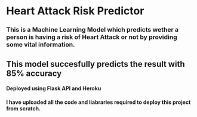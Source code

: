 # Heart Attack Risk Predictor
### This is a Machine Learning Model which predicts wether a person is having a risk of Heart Attack or not by providing some vital information.
## This model succesfully predicts the result with 85% accuracy
#### Deployed using Flask API and Heroku
#### I have uploaded all the code and liabraries required to deploy this project from scratch. 
